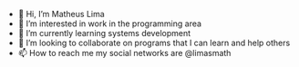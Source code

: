 - 👋 Hi, I’m Matheus Lima
- 👀 I’m interested in work in the programming area
- 🌱 I’m currently learning systems development
- 💞️ I’m looking to collaborate on programs that I can learn and help others
- 📫 How to reach me my social networks are @limasmath

<!---
limasmath/limasmath is a ✨ special ✨ repository because its `README.md` (this file) appears on your GitHub profile.
You can click the Preview link to take a look at your changes.
--->
